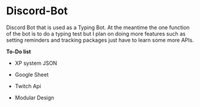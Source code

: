 # Discord-Bot

Discord Bot that is used as a Typing Bot.  At the meantime the one function of the bot is to do a typing test but I plan on doing more features such as setting reminders and tracking packages just have to learn some more APIs.

**To-Do list**

- XP system JSON

- Google Sheet

- Twitch Api

- Modular Design
